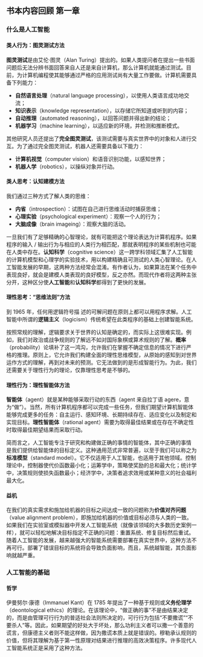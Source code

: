 ## 书本内容回顾 第一章

### 什么是人工智能

#### 类人行为：图灵测试方法

**图灵测试**是由艾伦·图灵（Alan Turing）提出的。如果人类提问者在提出一些书面问题后无法分辨书面回答来自人还是来自计算机，那么计算机就能通过测试。目前，为计算机编程使其能够通过严格的应用测试尚有大量工作要做。计算机需要具备下列能力：
* **自然语言处理**（natural language processing），以使用人类语言成功地交流；
* **知识表示**（knowledge representation），以存储它所知道或听到的内容；
* **自动推理**（automated reasoning），以回答问题并得出新的结论；
* **机器学习**（machine learning），以适应新的环境，并检测和推断模式。


其他研究人员还提出了**完全图灵测试**，该测试需要与真实世界中的对象和人进行交互。为了通过完全图灵测试，机器人还需要具备以下能力：
* **计算机视觉**（computer vision）和语音识别功能，以感知世界；
* **机器人学**（robotics），以操纵对象并行动。

#### 类人思考：认知建模方法

我们通过三种方式了解人类的思维：

* **内省**（introspection）：试图在自己进行思维活动时捕获思维；
* **心理实验**（psychological experiment）：观察一个人的行为；
* **大脑成像**（brain imageing）：观察大脑的活动。

一旦我们有了足够精确的心智理论，就有可能把这个理论表达为计算机程序。如果程序的输入 / 输出行为与相应的人类行为相匹配，那就表明程序的某些机制也可能在人类中存在。**认知科学**（cognitive science）这一跨学科领域汇集了人工智能的计算机模型和心理学的实验技术，用以构建精确且可测试的人类心智理论。在人工智能发展的早期，这两种方法经常会混淆。有作者认为，如果算法在某个任务中表现良好，就会是建模人类表现的良好模型，反之亦然。而现代作者将这两种主张分开，这种区分使**人工智能**和**认知科学**都得到了更快的发展。

#### 理性思考：“思维法则”方法

到 1965 年，任何用逻辑符号描 
述的可解问题在原则上都可以用程序求解。人工智能中所谓的**逻辑主义**（logicism）传统希望在此类程序的基础上创建智能系统。

按照常规的理解，逻辑要求关于世界的认知是确定的，而实际上这很难实现。例如，我们对政治或战争规则的了解远不如对国际象棋或算术规则的了解。**概率**（probability）论填补了这一鸿沟，允许我们在掌握不确定信息的情况下进行严格的推理。原则上，它允许我们构建全面的理性思维模型，从原始的感知到对世界运作方式的理解，再到对未来的预测。它无法做到的是形成智能行为。为此，我们还需要关于理性行为的理论，仅靠理性思考是不够的。

#### 理性行为：理性智能体方法

**智能体**（agent）就是某种能够采取行动的东西（agent 来自拉丁语 agere，意为“做”）。当然，所有计算机程序都可以完成一些任务，但我们期望计算机智能体能够完成更多的任务：自主运行、感知环境、长期持续存在、适应变化以及制定和实现目标。**理性智能体**（rational agent）需要为取得最佳结果或在存在不确定性时取得最佳期望结果而采取行动。

简而言之，人工智能专注于研究和构建做正确的事情的智能体，其中正确的事情 
是我们提供给智能体的目标定义。这种通用范式非常普遍，以至于我们可以称之为**标准模型**（standard model）。它不仅适用于人工智能，也适用于其他领域。控制理论中，控制器使代价函数最小化；运筹学中，策略使奖励的总和最大化；统计学中，决策规则使损失函数最小；经济学中，决策者追求效用或某种意义的社会福利最大化。

#### 益机

在我们的真实需求和施加给机器的目标之间达成一致的问题称为**价值对齐问题**（value 
alignment problem），即施加给机器的价值或目标必须与人类的一致。如果我们在实验室或模拟器中开发人工智能系统（就像该领域的大多数历史案例一样），就可以轻松地解决目标指定不正确的问题：重置系统、修复目标然后重试。随着人工智能的发展，越来越强大的智能系统需要部署在真实世界中，这种方法不再可行。部署了错误目标的系统将会导致负面影响，而且，系统越智能，其负面影响就越严重。

### 人工智能的基础

#### 哲学

伊曼努尔·康德（Immanuel Kant）在 1785 年提出了一种基于规则或**义务伦理学**（deontological ethics）的理论。在该理论中，“做正确的事”不是由结果决定的，而是由管理可行行为的普适社会法则所决定的，可行行为包括“不要撒谎”“不要杀人”等。因此，如果期望的好处大于坏处，那么功利主义者可以撒一个善意的谎言，但康德主义者则不能这样做，因为撒谎本质上就是错误的。穆勒承认规则的价值，但将其理解为基于第一性原理对结果进行推理的高效决策程序。许多现代人工智能系统正是采用了这种方法。